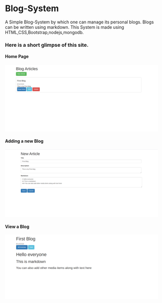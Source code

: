 # Blog-System
A Simple Blog-System by which one can manage its personal blogs. Blogs can be written using markdown.
This System is made using HTML,CSS,Bootstrap,nodejs,mongodb.

### Here is a short glimpse of this site.

#### Home Page
![home-page](images/home.png)
#### Adding a new Blog
![Add-new-Blog](images/new.png)
#### View a Blog
![View](images/view.png)
